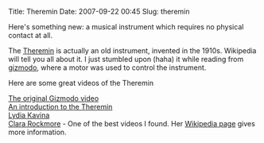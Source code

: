 Title: Theremin
Date: 2007-09-22 00:45
Slug: theremin

Here's something new: a musical instrument which requires no physical
contact at all.

The [Theremin](http://en.wikipedia.org/wiki/Theremin) is actually an old
instrument, invented in the 1910s. Wikipedia will tell you all about it.
I just stumbled upon (haha) it while reading from
[gizmodo](http://gizmodo.com/), where a motor was used to control the
instrument.

Here are some great videos of the Theremin

[The original Gizmodo
video](http://gizmodo.com/gadgets/robots/junk-robot-makes-us-crazy-definitely-302423.php)  
[An introduction to the
Theremin](http://www.youtube.com/watch?v=cd4jvtAr8JM)  
[Lydia Kavina](http://www.youtube.com/watch?v=Xn4TgYkqdi8)  
[Clara Rockmore](http://www.youtube.com/watch?v=mmsx4oPy8nA&NR=1) - One
of the best videos I found. Her [Wikipedia
page](http://en.wikipedia.org/wiki/Clara_Rockmore) gives more
information.

